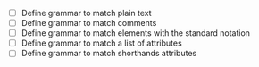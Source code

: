 - [ ] Define grammar to match plain text
- [ ] Define grammar to match comments
- [ ] Define grammar to match elements with the standard notation
- [ ] Define grammar to match a list of attributes 
- [ ] Define grammar to match shorthands attributes